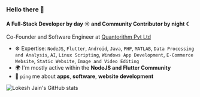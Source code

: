 ### Hello there 👋

#### A Full-Stack Developer by day ☼ and Community Contributor by night ☾

Co-Founder and Software Engineer at [Quantorithm Pvt Ltd](https://quantorithm.com/)<br>

- ⚙️ Expertise: `NodeJS`, `Flutter`, `Android`, `Java`, `PHP`, `MATLAB`, `Data Processing and Analysis`, `AI`, `Linux Scripting`, `Windows App Development`, `E-Commerce Website`, `Static Website`, `Image and Video Editing`
- 🌍 I'm mostly active within the **NodeJS and Flutter Community**
- 💬 `ping` me about **apps**, **software**, **website** **development**


![Lokesh Jain's GitHub stats](https://stats.lokeshjain.in/)
